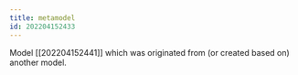 ```yaml
---
title: metamodel
id: 202204152433
---
```


Model [[202204152441]] which was originated from (or created based on) another model.
